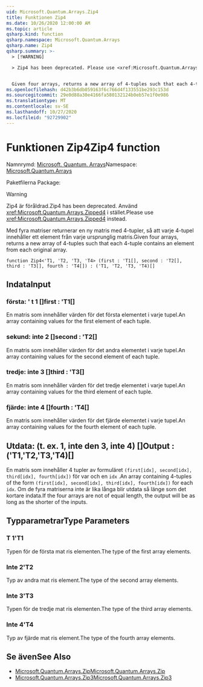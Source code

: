 ```yaml
---
uid: Microsoft.Quantum.Arrays.Zip4
title: Funktionen Zip4
ms.date: 10/26/2020 12:00:00 AM
ms.topic: article
qsharp.kind: function
qsharp.namespace: Microsoft.Quantum.Arrays
qsharp.name: Zip4
qsharp.summary: >-
  > [!WARNING]

  > Zip4 has been deprecated. Please use <xref:Microsoft.Quantum.Arrays.Zipped4> instead.


  Given four arrays, returns a new array of 4-tuples such that each 4-tuple contains an element from each original array.
ms.openlocfilehash: d42b3b6db059163f6c766d4f133551be293c153d
ms.sourcegitcommit: 29e0d88a30e4166fa580132124b0eb57e1f0e986
ms.translationtype: MT
ms.contentlocale: sv-SE
ms.lasthandoff: 10/27/2020
ms.locfileid: "92729902"
---
```

# <a name="zip4-function"></a><span data-ttu-id="69cdb-102">Funktionen Zip4</span><span class="sxs-lookup"><span data-stu-id="69cdb-102">Zip4 function</span></span>

<span data-ttu-id="69cdb-103">Namnrymd: [Microsoft. Quantum. Arrays](xref:Microsoft.Quantum.Arrays)</span><span class="sxs-lookup"><span data-stu-id="69cdb-103">Namespace: [Microsoft.Quantum.Arrays](xref:Microsoft.Quantum.Arrays)</span></span>

<span data-ttu-id="69cdb-104">Paketfilerna [](https://nuget.org/packages/)</span><span class="sxs-lookup"><span data-stu-id="69cdb-104">Package: [](https://nuget.org/packages/)</span></span>


> [!WARNING]
> <span data-ttu-id="69cdb-105">Zip4 är föråldrad.</span><span class="sxs-lookup"><span data-stu-id="69cdb-105">Zip4 has been deprecated.</span></span> <span data-ttu-id="69cdb-106">Använd <xref:Microsoft.Quantum.Arrays.Zipped4> i stället.</span><span class="sxs-lookup"><span data-stu-id="69cdb-106">Please use <xref:Microsoft.Quantum.Arrays.Zipped4> instead.</span></span>

<span data-ttu-id="69cdb-107">Med fyra matriser returnerar en ny matris med 4-tupler, så att varje 4-tupel innehåller ett element från varje ursprunglig matris.</span><span class="sxs-lookup"><span data-stu-id="69cdb-107">Given four arrays, returns a new array of 4-tuples such that each 4-tuple contains an element from each original array.</span></span>

```qsharp
function Zip4<'T1, 'T2, 'T3, 'T4> (first : 'T1[], second : 'T2[], third : 'T3[], fourth : 'T4[]) : ('T1, 'T2, 'T3, 'T4)[]
```


## <a name="input"></a><span data-ttu-id="69cdb-108">Indata</span><span class="sxs-lookup"><span data-stu-id="69cdb-108">Input</span></span>

### <a name="first--t1"></a><span data-ttu-id="69cdb-109">första: ' t 1 []</span><span class="sxs-lookup"><span data-stu-id="69cdb-109">first : 'T1[]</span></span>

<span data-ttu-id="69cdb-110">En matris som innehåller värden för det första elementet i varje tupel.</span><span class="sxs-lookup"><span data-stu-id="69cdb-110">An array containing values for the first element of each tuple.</span></span>


### <a name="second--t2"></a><span data-ttu-id="69cdb-111">sekund: inte 2 []</span><span class="sxs-lookup"><span data-stu-id="69cdb-111">second : 'T2[]</span></span>

<span data-ttu-id="69cdb-112">En matris som innehåller värden för det andra elementet i varje tupel.</span><span class="sxs-lookup"><span data-stu-id="69cdb-112">An array containing values for the second element of each tuple.</span></span>


### <a name="third--t3"></a><span data-ttu-id="69cdb-113">tredje: inte 3 []</span><span class="sxs-lookup"><span data-stu-id="69cdb-113">third : 'T3[]</span></span>

<span data-ttu-id="69cdb-114">En matris som innehåller värden för det tredje elementet i varje tupel.</span><span class="sxs-lookup"><span data-stu-id="69cdb-114">An array containing values for the third element of each tuple.</span></span>


### <a name="fourth--t4"></a><span data-ttu-id="69cdb-115">fjärde: inte 4 []</span><span class="sxs-lookup"><span data-stu-id="69cdb-115">fourth : 'T4[]</span></span>

<span data-ttu-id="69cdb-116">En matris som innehåller värden för det fjärde elementet i varje tupel.</span><span class="sxs-lookup"><span data-stu-id="69cdb-116">An array containing values for the fourth element of each tuple.</span></span>



## <a name="output--t1t2t3t4"></a><span data-ttu-id="69cdb-117">Utdata: (t. ex. 1, inte den 3, inte 4) []</span><span class="sxs-lookup"><span data-stu-id="69cdb-117">Output : ('T1,'T2,'T3,'T4)[]</span></span>

<span data-ttu-id="69cdb-118">En matris som innehåller 4 tupler av formuläret `(first[idx], second[idx], third[idx], fourth[idx])` för var och en `idx` .</span><span class="sxs-lookup"><span data-stu-id="69cdb-118">An array containing 4-tuples of the form `(first[idx], second[idx], third[idx], fourth[idx])` for each `idx`.</span></span> <span data-ttu-id="69cdb-119">Om de fyra matriserna inte är lika långa blir utdata så länge som det kortare indata.</span><span class="sxs-lookup"><span data-stu-id="69cdb-119">If the four arrays are not of equal length, the output will be as long as the shorter of the inputs.</span></span>

## <a name="type-parameters"></a><span data-ttu-id="69cdb-120">Typparametrar</span><span class="sxs-lookup"><span data-stu-id="69cdb-120">Type Parameters</span></span>

### <a name="t1"></a><span data-ttu-id="69cdb-121">T 1</span><span class="sxs-lookup"><span data-stu-id="69cdb-121">'T1</span></span>

<span data-ttu-id="69cdb-122">Typen för de första mat ris elementen.</span><span class="sxs-lookup"><span data-stu-id="69cdb-122">The type of the first array elements.</span></span>
### <a name="t2"></a><span data-ttu-id="69cdb-123">Inte 2</span><span class="sxs-lookup"><span data-stu-id="69cdb-123">'T2</span></span>

<span data-ttu-id="69cdb-124">Typ av andra mat ris element.</span><span class="sxs-lookup"><span data-stu-id="69cdb-124">The type of the second array elements.</span></span>
### <a name="t3"></a><span data-ttu-id="69cdb-125">Inte 3</span><span class="sxs-lookup"><span data-stu-id="69cdb-125">'T3</span></span>

<span data-ttu-id="69cdb-126">Typen för de tredje mat ris elementen.</span><span class="sxs-lookup"><span data-stu-id="69cdb-126">The type of the third array elements.</span></span>
### <a name="t4"></a><span data-ttu-id="69cdb-127">Inte 4</span><span class="sxs-lookup"><span data-stu-id="69cdb-127">'T4</span></span>

<span data-ttu-id="69cdb-128">Typ av fjärde mat ris element.</span><span class="sxs-lookup"><span data-stu-id="69cdb-128">The type of the fourth array elements.</span></span>

## <a name="see-also"></a><span data-ttu-id="69cdb-129">Se även</span><span class="sxs-lookup"><span data-stu-id="69cdb-129">See Also</span></span>

- [<span data-ttu-id="69cdb-130">Microsoft.Quantum.Arrays.Zip</span><span class="sxs-lookup"><span data-stu-id="69cdb-130">Microsoft.Quantum.Arrays.Zip</span></span>](xref:Microsoft.Quantum.Arrays.Zip)
- [<span data-ttu-id="69cdb-131">Microsoft.Quantum.Arrays.Zip3</span><span class="sxs-lookup"><span data-stu-id="69cdb-131">Microsoft.Quantum.Arrays.Zip3</span></span>](xref:Microsoft.Quantum.Arrays.Zip3)